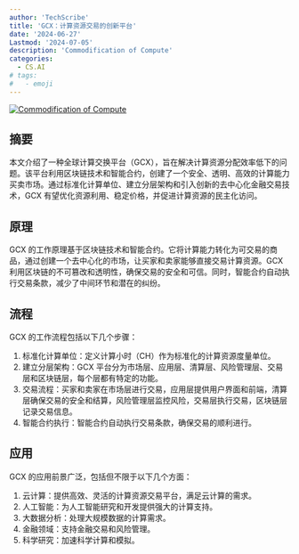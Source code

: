 ```yaml
---
author: 'TechScribe'
title: 'GCX：计算资源交易的创新平台'
date: '2024-06-27'
Lastmod: '2024-07-05'
description: 'Commodification of Compute'
categories:
  - CS.AI
# tags:
#   - emoji
---
```


[![Commodification of Compute](https://arxiv-research-1301205113.cos.ap-guangzhou.myqcloud.com/images/2406.19261v2.pdf_0.jpg)](https://arxiv.org/abs/2406.19261v2)

## 摘要

本文介绍了一种全球计算交换平台（GCX），旨在解决计算资源分配效率低下的问题。该平台利用区块链技术和智能合约，创建了一个安全、透明、高效的计算能力买卖市场。通过标准化计算单位、建立分层架构和引入创新的去中心化金融交易技术，GCX 有望优化资源利用、稳定价格，并促进计算资源的民主化访问。<!--more-->

## 原理

GCX 的工作原理基于区块链技术和智能合约。它将计算能力转化为可交易的商品，通过创建一个去中心化的市场，让买家和卖家能够直接交易计算资源。GCX 利用区块链的不可篡改和透明性，确保交易的安全和可信。同时，智能合约自动执行交易条款，减少了中间环节和潜在的纠纷。

## 流程

GCX 的工作流程包括以下几个步骤：
1. 标准化计算单位：定义计算小时（CH）作为标准化的计算资源度量单位。
2. 建立分层架构：GCX 平台分为市场层、应用层、清算层、风险管理层、交易层和区块链层，每个层都有特定的功能。
3. 交易流程：买家和卖家在市场层进行交易，应用层提供用户界面和前端，清算层确保交易的安全和结算，风险管理层监控风险，交易层执行交易，区块链层记录交易信息。
4. 智能合约执行：智能合约自动执行交易条款，确保交易的顺利进行。

## 应用

GCX 的应用前景广泛，包括但不限于以下几个方面：
1. 云计算：提供高效、灵活的计算资源交易平台，满足云计算的需求。
2. 人工智能：为人工智能研究和开发提供强大的计算支持。
3. 大数据分析：处理大规模数据的计算需求。
4. 金融领域：支持金融交易和风险管理。
5. 科学研究：加速科学计算和模拟。